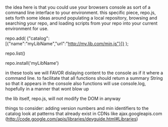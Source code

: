 the idea here is that you could use your browsers console as sort of a command line interface to your environment.
this specific piece, repo.js, sets forth some ideas around populating a local repository,
browsing and searching your repo, and loading scripts from your repo into your current environment for use. 

repo.add( {"catalog":[{"name":"myLibName","url":"http://my.lib.com/min.js"}]} );

repo.list()

repo.install('myLibName')

in these tools we will FAVOR dislaying content to the console as if it where a command line.
to facilitate that all functions should return a summary String so that it appears in the console
also functions will use console.log, hopefully in a manner that wont blow up

the lib itself, repo.js, will not modify the DOM in anyway

things to consider:
    adding version numbers and min identifiers to the catalog
    look at patterns that already exist in CDNs like ajax.googleapis.com
        (http://code.google.com/apis/libraries/devguide.html#Libraries)
